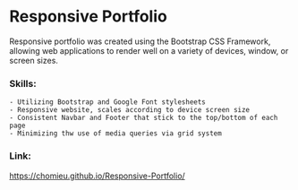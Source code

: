 # Responsive Portfolio

Responsive portfolio was created using the Bootstrap CSS Framework, allowing web applications to render well on a variety of devices, window, or screen sizes.

### Skills:
```
- Utilizing Bootstrap and Google Font stylesheets
- Responsive website, scales according to device screen size
- Consistent Navbar and Footer that stick to the top/bottom of each page
- Minimizing thw use of media queries via grid system
```

### Link:
<https://chomieu.github.io/Responsive-Portfolio/>
